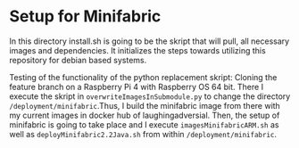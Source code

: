 # Setup for Minifabric

In this directory install.sh is going to be the skript that will pull, all necessary images and dependencies. It initializes the steps towards utilizing this repository for debian based systems.

Testing of the functionality of the python replacement skript:
Cloning the feature branch on a Raspberry Pi 4 with Raspberry OS 64 bit. There I execute the skript in ```overwriteImagesInSubmodule.py``` to change the directory ```/deployment/minifabric```.Thus, I build the minifabric image from there with my current images in docker hub of laughingadversial. Then, the setup of minifabric is going to take place and I execute ```imagesMinifabricARM.sh``` as well as ```deployMinifabric2.2Java.sh``` from within ```/deployment/minifabric```.
